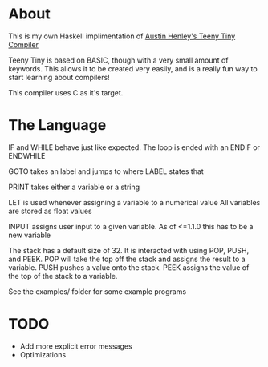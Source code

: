 # About

This is my own Haskell implimentation of [Austin Henley's Teeny Tiny Compiler](https://austinhenley.com/blog/teenytinycompiler1.html)

Teeny Tiny is based on BASIC, though with a very small amount of keywords. This allows it to be created very easily, and is a really fun way to start learning about compilers!

This compiler uses C as it's target.

# The Language

IF and WHILE behave just like expected. The loop is ended with an ENDIF or ENDWHILE

GOTO takes an label and jumps to where LABEL states that

PRINT takes either a variable or a string

LET is used whenever assigning a variable to a numerical value
All variables are stored as float values

INPUT assigns user input to a given variable. As of <=1.1.0 this has to be a new variable

The stack has a default size of 32. It is interacted with using POP, PUSH, and PEEK. POP will take the top off the stack and assigns the result to a variable. PUSH pushes a value onto the stack. PEEK assigns the value of the top of the stack to a variable.

See the examples/ folder for some example programs

# TODO

- Add more explicit error messages
- Optimizations
